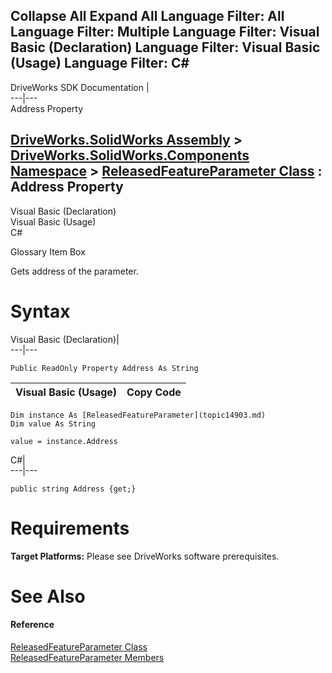 Collapse All Expand All Language Filter: All  Language Filter: Multiple  Language Filter: Visual Basic (Declaration) Language Filter: Visual Basic (Usage) Language Filter: C#  
---  
DriveWorks SDK Documentation  |   
---|---  
Address Property   
  
[DriveWorks.SolidWorks Assembly](topic13342.md) > [DriveWorks.SolidWorks.Components Namespace](topic13925.md) > [ReleasedFeatureParameter Class](topic14903.md) : Address Property  
---  
  
Visual Basic (Declaration)    
Visual Basic (Usage)    
C# 

Glossary Item Box

Gets address of the parameter. 

# Syntax

Visual Basic (Declaration)|   
---|---  
      
    
    Public ReadOnly Property Address As String  
  
Visual Basic (Usage)| Copy Code  
---|---  
      
    
    Dim instance As [ReleasedFeatureParameter](topic14903.md)
    Dim value As String
     
    value = instance.Address  
  
C#|   
---|---  
      
    
    public string Address {get;}  
  
# Requirements

**Target Platforms:** Please see DriveWorks software prerequisites.

# See Also

#### Reference

[ReleasedFeatureParameter Class](topic14903.md)   
[ReleasedFeatureParameter Members](topic14904.md)


